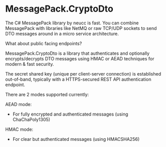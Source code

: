 # MessagePack.CryptoDto

The C# MessagePack library by neucc is fast. You can combine MessagePack with libraries like NetMQ or raw TCP/UDP sockets to send DTO messages around in a micro service architecture.

What about public facing endpoints?

MessagePack.CryptoDto is a library that authenticates and optionally encrypts/decrypts DTO messages using HMAC or AEAD techniques for modern & fast security.

The secret shared key (unique per client-server connection) is established out-of-band, typically with a HTTPS-secured REST API authentication endpoint.

There are 2 modes supported currently: 

AEAD mode:
* For fully encrypted and authenticated messages (using ChaChaPoly1305)

HMAC mode:
* For clear but authenticated messages (using HMACSHA256)
